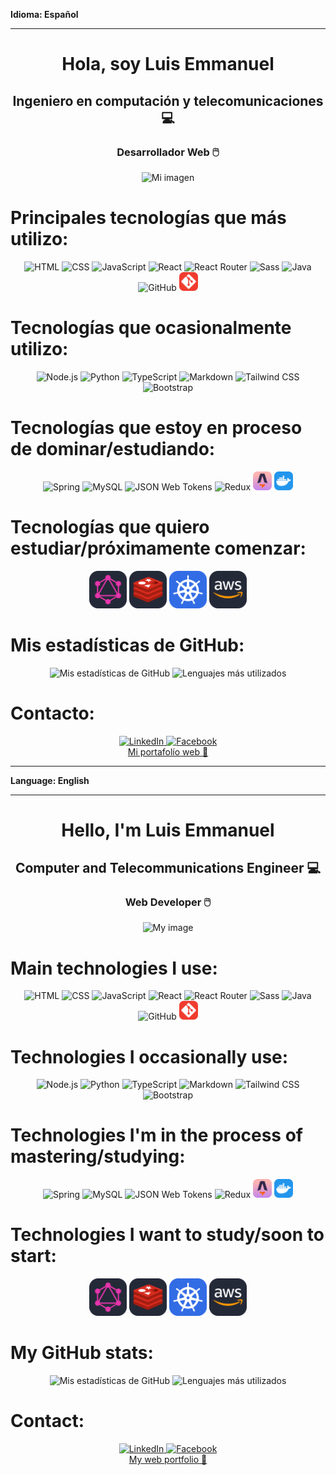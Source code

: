 **Idioma: Español**

---

<div align="center">
  <h1>Hola, soy Luis Emmanuel</h1>
  <h2>Ingeniero en computación y telecomunicaciones 💻</h2>
  <h3>Desarrollador Web 🖱️</h3>
  <img src="https://i.pinimg.com/originals/c9/6b/04/c96b04cb40941cd6340e6cf2db9fca31.jpg" width="300px" height="300px" alt="Mi imagen">
</div>

<h1>Principales tecnologías que más utilizo:</h1>

<div align="center">
  <img src="https://img.shields.io/badge/HTML5-E34F26?style=for-the-badge&logo=html5&logoColor=white" alt="HTML"/>
  <img src="https://img.shields.io/badge/CSS3-1572B6?style=for-the-badge&logo=css3&logoColor=white" alt="CSS"/>
  <img src="https://img.shields.io/badge/JavaScript-F7DF1E?style=for-the-badge&logo=javascript&logoColor=black" alt="JavaScript"/>
  <img src="https://img.shields.io/badge/React-20232A?style=for-the-badge&logo=react&logoColor=61DAFB" alt="React"/>
  <img src="https://img.shields.io/badge/React_Router-CA4245?style=for-the-badge&logo=react-router&logoColor=white" alt="React Router"/>
  <img src="https://img.shields.io/badge/Sass-CC6699?style=for-the-badge&logo=sass&logoColor=white" alt="Sass"/>
  <img src="https://img.shields.io/badge/Java-ED8B00?style=for-the-badge&logo=openjdk&logoColor=white" alt="Java"/>
  <img src="https://img.shields.io/badge/GitHub-100000?style=for-the-badge&logo=github&logoColor=white" alt="GitHub"/>
  <img src="https://raw.githubusercontent.com/tandpfun/skill-icons/main/icons/Git.svg" width="30px" height="auto" alt="Git"/>
</div>

<h1>Tecnologías que ocasionalmente utilizo:</h1>

<div align="center">
  <img src="https://img.shields.io/badge/Node.js-43853D?style=for-the-badge&logo=node.js&logoColor=white" alt="Node.js"/>
  <img src="https://img.shields.io/badge/Python-14354C?style=for-the-badge&logo=python&logoColor=white" alt="Python"/>
  <img src="https://img.shields.io/badge/TypeScript-007ACC?style=for-the-badge&logo=typescript&logoColor=white" alt="TypeScript"/>
  <img src="https://img.shields.io/badge/Markdown-000000?style=for-the-badge&logo=markdown&logoColor=white" alt="Markdown"/>
  <img src="https://img.shields.io/badge/Tailwind_CSS-38B2AC?style=for-the-badge&logo=tailwind-css&logoColor=white" alt="Tailwind CSS"/>
  <img src="https://img.shields.io/badge/Bootstrap-563D7C?style=for-the-badge&logo=bootstrap&logoColor=white" alt="Bootstrap"/>
</div>

<h1>Tecnologías que estoy en proceso de dominar/estudiando:</h1>

<div align="center">
  <img src="https://img.shields.io/badge/Spring-6DB33F?style=for-the-badge&logo=spring&logoColor=white" alt="Spring"/>
  <img src="https://img.shields.io/badge/MySQL-00000F?style=for-the-badge&logo=mysql&logoColor=white" alt="MySQL"/>
  <img src="https://img.shields.io/badge/json%20web%20tokens-323330?style=for-the-badge&logo=json-web-tokens&logoColor=pink" alt="JSON Web Tokens"/>
  <img src="https://img.shields.io/badge/Redux-593D88?style=for-the-badge&logo=redux&logoColor=white" alt="Redux"/>
  <img src="https://raw.githubusercontent.com/tandpfun/skill-icons/main/icons/Astro.svg" width="30px" height="auto" alt="Astro"/>
  <img src="https://raw.githubusercontent.com/tandpfun/skill-icons/main/icons/Docker.svg" width="30px" height="auto" alt="Docker"/>
</div>

<h1>Tecnologías que quiero estudiar/próximamente comenzar:</h1>

<div align="center">
  <img src="https://raw.githubusercontent.com/tandpfun/skill-icons/main/icons/GraphQL-Dark.svg" width="60px" height="auto" alt="GraphQL"/>
  <img src="https://raw.githubusercontent.com/tandpfun/skill-icons/main/icons/Redis-Dark.svg" width="60px" height="auto" alt="Redis"/>
  <img src="https://raw.githubusercontent.com/tandpfun/skill-icons/main/icons/Kubernetes.svg" width="60px" height="auto" alt="Kubernetes"/>
  <img src="https://raw.githubusercontent.com/tandpfun/skill-icons/main/icons/AWS-Dark.svg" width="60px" height="auto" alt="AWS"/>
</div>

<h1>Mis estadísticas de GitHub:</h1>

<div align="center">
  <img src="https://github-readme-stats.vercel.app/api?username=LuisEmmanuel27&theme=blue-green" alt="Mis estadísticas de GitHub"/>
  <img src="https://github-readme-stats.vercel.app/api/top-langs/?username=LuisEmmanuel27&theme=blue-green" alt="Lenguajes más utilizados"/>
</div>

<h1>Contacto:</h1>

<div align="center">
  <a href="https://www.linkedin.com/in/luis-emmanuel-ram%C3%ADrez-fern%C3%A1ndez-pro/">
    <img src="https://img.shields.io/badge/LinkedIn-0077B5?style=for-the-badge&logo=linkedin&logoColor=white" alt="LinkedIn"/>
  </a>
  <a href="https://www.facebook.com/profile.php?id=100090593403956">
    <img src="https://img.shields.io/badge/Facebook-1877F2?style=for-the-badge&logo=facebook&logoColor=white" alt="Facebook"/>
  </a>
  <br />
  <a href="https://main--portafolio-lerf-astr.netlify.app/">Mi portafolío web 💼</a>
</div>

---

**Language: English**

---

<div align="center">
  <h1>Hello, I'm Luis Emmanuel</h1>
  <h2>Computer and Telecommunications Engineer 💻</h2>
  <h3>Web Developer 🖱️</h3>
  <img src="https://i.pinimg.com/originals/c9/6b/04/c96b04cb40941cd6340e6cf2db9fca31.jpg" width="300px" height="300px" alt="My image">
</div>

<h1>Main technologies I use:</h1>
<div align="center">
  <img src="https://img.shields.io/badge/HTML5-E34F26?style=for-the-badge&logo=html5&logoColor=white" alt="HTML"/>
  <img src="https://img.shields.io/badge/CSS3-1572B6?style=for-the-badge&logo=css3&logoColor=white" alt="CSS"/>
  <img src="https://img.shields.io/badge/JavaScript-F7DF1E?style=for-the-badge&logo=javascript&logoColor=black" alt="JavaScript"/>
  <img src="https://img.shields.io/badge/React-20232A?style=for-the-badge&logo=react&logoColor=61DAFB" alt="React"/>
  <img src="https://img.shields.io/badge/React_Router-CA4245?style=for-the-badge&logo=react-router&logoColor=white" alt="React Router"/>
  <img src="https://img.shields.io/badge/Sass-CC6699?style=for-the-badge&logo=sass&logoColor=white" alt="Sass"/>
  <img src="https://img.shields.io/badge/Java-ED8B00?style=for-the-badge&logo=openjdk&logoColor=white" alt="Java"/>
  <img src="https://img.shields.io/badge/GitHub-100000?style=for-the-badge&logo=github&logoColor=white" alt="GitHub"/>
  <img src="https://raw.githubusercontent.com/tandpfun/skill-icons/main/icons/Git.svg" width="30px" height="auto" alt="Git"/>
</div>

<h1>Technologies I occasionally use:</h1>
<div align="center">
  <img src="https://img.shields.io/badge/Node.js-43853D?style=for-the-badge&logo=node.js&logoColor=white" alt="Node.js"/>
  <img src="https://img.shields.io/badge/Python-14354C?style=for-the-badge&logo=python&logoColor=white" alt="Python"/>
  <img src="https://img.shields.io/badge/TypeScript-007ACC?style=for-the-badge&logo=typescript&logoColor=white" alt="TypeScript"/>
  <img src="https://img.shields.io/badge/Markdown-000000?style=for-the-badge&logo=markdown&logoColor=white" alt="Markdown"/>
  <img src="https://img.shields.io/badge/Tailwind_CSS-38B2AC?style=for-the-badge&logo=tailwind-css&logoColor=white" alt="Tailwind CSS"/>
  <img src="https://img.shields.io/badge/Bootstrap-563D7C?style=for-the-badge&logo=bootstrap&logoColor=white" alt="Bootstrap"/>
</div>

<h1>Technologies I'm in the process of mastering/studying:</h1>
<div align="center">
  <img src="https://img.shields.io/badge/Spring-6DB33F?style=for-the-badge&logo=spring&logoColor=white" alt="Spring"/>
  <img src="https://img.shields.io/badge/MySQL-00000F?style=for-the-badge&logo=mysql&logoColor=white" alt="MySQL"/>
  <img src="https://img.shields.io/badge/json%20web%20tokens-323330?style=for-the-badge&logo=json-web-tokens&logoColor=pink" alt="JSON Web Tokens"/>
  <img src="https://img.shields.io/badge/Redux-593D88?style=for-the-badge&logo=redux&logoColor=white" alt="Redux"/>
  <img src="https://raw.githubusercontent.com/tandpfun/skill-icons/main/icons/Astro.svg" width="30px" height="auto" alt="Astro"/>
  <img src="https://raw.githubusercontent.com/tandpfun/skill-icons/main/icons/Docker.svg" width="30px" height="auto" alt="Docker"/>
</div>

<h1>Technologies I want to study/soon to start:</h1>
<div align="center">
  <img src="https://raw.githubusercontent.com/tandpfun/skill-icons/main/icons/GraphQL-Dark.svg" width="60px" height="auto" alt="GraphQL"/>
  <img src="https://raw.githubusercontent.com/tandpfun/skill-icons/main/icons/Redis-Dark.svg" width="60px" height="auto" alt="Redis"/>
  <img src="https://raw.githubusercontent.com/tandpfun/skill-icons/main/icons/Kubernetes.svg" width="60px" height="auto" alt="Kubernetes"/>
  <img src="https://raw.githubusercontent.com/tandpfun/skill-icons/main/icons/AWS-Dark.svg" width="60px" height="auto" alt="AWS"/>
</div>

<h1>My GitHub stats:</h1>
<div align="center">
  <img src="https://github-readme-stats.vercel.app/api?username=LuisEmmanuel27&theme=blue-green" alt="Mis estadísticas de GitHub"/>
  <img src="https://github-readme-stats.vercel.app/api/top-langs/?username=LuisEmmanuel27&theme=blue-green" alt="Lenguajes más utilizados"/>
</div>

<h1>Contact:</h1>
<div align="center">
  <a href="https://www.linkedin.com/in/luis-emmanuel-ram%C3%ADrez-fern%C3%A1ndez-pro/">
    <img src="https://img.shields.io/badge/LinkedIn-0077B5?style=for-the-badge&logo=linkedin&logoColor=white" alt="LinkedIn"/>
  </a>
  <a href="https://www.facebook.com/profile.php?id=100090593403956">
    <img src="https://img.shields.io/badge/Facebook-1877F2?style=for-the-badge&logo=facebook&logoColor=white" alt="Facebook"/>
  </a>
  <br />
  <a href="https://main--portafolio-lerf-astr.netlify.app/">My web portfolio 💼</a>
</div>
